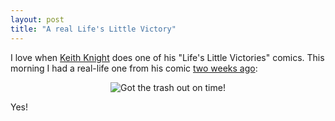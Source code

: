 ```yaml
---
layout: post
title: "A real Life's Little Victory"
---
```




<p>I love when <a href="http://dir.salon.com/topics/keith_knight/index.html">Keith Knight</a> does one of his "Life's Little Victories" comics. This morning I had a real-life one from his comic <a href="http://www.salon.com/comics/knig/2005/04/13/knig/index1.html">two weeks ago</a>:</p>

<p align="center">
<img src="http://www.cwinters.com/images/blog/trash_victory.png"
         alt="Got the trash out on time!" />
</p>

<p>Yes!</a>


